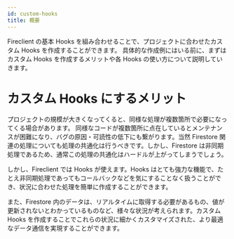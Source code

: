 ```yaml
---
id: custom-hooks
title: 概要
---
```


Fireclient の基本 Hooks を組み合わせることで、プロジェクトに合わせたカスタム Hooks を作成することができます。
具体的な作成例にはいる前に、まずはカスタム Hooks を作成するメリットや各 Hooks の使い方について説明していきます。

# カスタム Hooks にするメリット

プロジェクトの規模が大きくなってくると、同様な処理が複数箇所で必要になってくる場合があります。
同様なコードが複数箇所に点在しているとメンテナンスが困難になり、バグの原因・可読性の低下にも繋がります。当然 Firestore 関連の処理についても処理の共通化は行うべきです。しかし、Firestore は非同期処理であるため、通常この処理の共通化はハードルが上がってしまうでしょう。

しかし、Fireclient では Hooks が使えます。Hooks はとても強力な機能で、たとえ非同期処理であってもコールバックなどを気にすることなく扱うことができ、状況に合わせた処理を簡単に作成することができます。

また、Firestore 内のデータは、リアルタイムに取得する必要があるもの、値が更新されないとわかっているものなど、様々な状況が考えられます。カスタム Hooks を作成することでこれらの状況に細かくカスタマイズされた、より最適なデータ通信を実現することができます。
